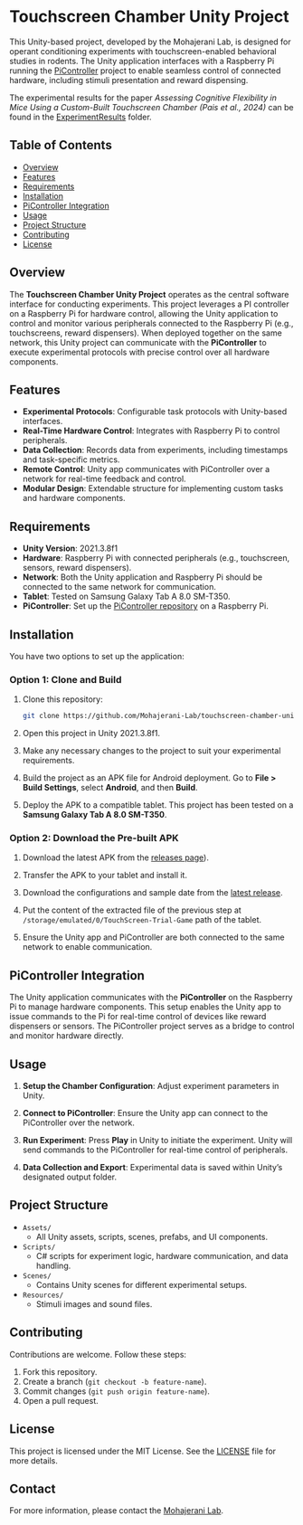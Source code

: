 
# Touchscreen Chamber Unity Project

This Unity-based project, developed by the Mohajerani Lab, is designed for operant conditioning experiments with touchscreen-enabled behavioral studies in rodents. The Unity application interfaces with a Raspberry Pi running the [PiController](https://github.com/AmirHoseinMazrooei/PiController) project to enable seamless control of connected hardware, including stimuli presentation and reward dispensing.

The experimental results for the paper _Assessing Cognitive Flexibility in Mice Using a Custom-Built Touchscreen Chamber (Pais et al., 2024)_ can be found in the [ExperimentResults](/ExperimentResults/) folder.

## Table of Contents

- [Overview](#overview)
- [Features](#features)
- [Requirements](#requirements)
- [Installation](#installation)
- [PiController Integration](#picontroller-integration)
- [Usage](#usage)
- [Project Structure](#project-structure)
- [Contributing](#contributing)
- [License](#license)

## Overview

The **Touchscreen Chamber Unity Project** operates as the central software interface for conducting experiments. This project leverages a PI controller on a Raspberry Pi for hardware control, allowing the Unity application to control and monitor various peripherals connected to the Raspberry Pi (e.g., touchscreens, reward dispensers). When deployed together on the same network, this Unity project can communicate with the **PiController** to execute experimental protocols with precise control over all hardware components.

## Features

- **Experimental Protocols**: Configurable task protocols with Unity-based interfaces.
- **Real-Time Hardware Control**: Integrates with Raspberry Pi to control peripherals.
- **Data Collection**: Records data from experiments, including timestamps and task-specific metrics.
- **Remote Control**: Unity app communicates with PiController over a network for real-time feedback and control.
- **Modular Design**: Extendable structure for implementing custom tasks and hardware components.

## Requirements

- **Unity Version**: 2021.3.8f1
- **Hardware**: Raspberry Pi with connected peripherals (e.g., touchscreen, sensors, reward dispensers).
- **Network**: Both the Unity application and Raspberry Pi should be connected to the same network for communication.
- **Tablet**: Tested on Samsung Galaxy Tab A 8.0 SM-T350.
- **PiController**: Set up the [PiController repository](https://github.com/AmirHoseinMazrooei/PiController) on a Raspberry Pi.

## Installation

You have two options to set up the application:

### Option 1: Clone and Build

1. Clone this repository:
   ```bash
   git clone https://github.com/Mohajerani-Lab/touchscreen-chamber-unity.git
   ```

2. Open this project in Unity 2021.3.8f1.

3. Make any necessary changes to the project to suit your experimental requirements.

4. Build the project as an APK file for Android deployment. Go to **File > Build Settings**, select **Android**, and then **Build**.

5. Deploy the APK to a compatible tablet. This project has been tested on a **Samsung Galaxy Tab A 8.0 SM-T350**.

### Option 2: Download the Pre-built APK

1. Download the latest APK from the [releases page](https://github.com/Mohajerani-Lab/touchscreen-chamber-unity/releases/latest)).

2. Transfer the APK to your tablet and install it.

3. Download the configurations and sample date from the [latest release](https://github.com/Mohajerani-Lab/touchscreen-chamber-unity/releases/latest/download/touchscreen-chamber-data.zip).

4. Put the content of the extracted file of the previous step at `/storage/emulated/0/TouchScreen-Trial-Game` path of the tablet.

5. Ensure the Unity app and PiController are both connected to the same network to enable communication.

## PiController Integration

The Unity application communicates with the **PiController** on the Raspberry Pi to manage hardware components. This setup enables the Unity app to issue commands to the Pi for real-time control of devices like reward dispensers or sensors. The PiController project serves as a bridge to control and monitor hardware directly.

## Usage

1. **Setup the Chamber Configuration**: Adjust experiment parameters in Unity.

2. **Connect to PiController**: Ensure the Unity app can connect to the PiController over the network.

3. **Run Experiment**: Press **Play** in Unity to initiate the experiment. Unity will send commands to the PiController for real-time control of peripherals.

4. **Data Collection and Export**: Experimental data is saved within Unity’s designated output folder.

## Project Structure

- `Assets/`
  - All Unity assets, scripts, scenes, prefabs, and UI components.
- `Scripts/`
  - C# scripts for experiment logic, hardware communication, and data handling.
- `Scenes/`
  - Contains Unity scenes for different experimental setups.
- `Resources/`
  - Stimuli images and sound files.

## Contributing

Contributions are welcome. Follow these steps:

1. Fork this repository.
2. Create a branch (`git checkout -b feature-name`).
3. Commit changes (`git push origin feature-name`).
4. Open a pull request.

## License

This project is licensed under the MIT License. See the [LICENSE](LICENSE) file for more details.

## Contact

For more information, please contact the [Mohajerani Lab](mailto:info@mohajeranilab.org).
